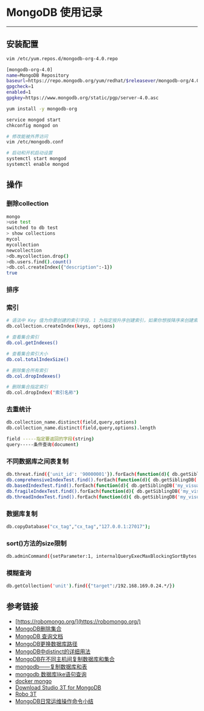 # MongoDB 使用记录
***
## 安装配置
```sh
vim /etc/yum.repos.d/mongodb-org-4.0.repo

[mongodb-org-4.0]
name=MongoDB Repository
baseurl=https://repo.mongodb.org/yum/redhat/$releasever/mongodb-org/4.0/x86_64/
gpgcheck=1
enabled=1
gpgkey=https://www.mongodb.org/static/pgp/server-4.0.asc

yum install -y mongodb-org

service mongod start
chkconfig mongod on

# 修改能被外界访问
vim /etc/mongodb.conf

# 启动和开机启动设置
systemctl start mongod
systemctl enable mongod
```

## 操作
### 删除collection
```sh
mongo
>use test
switched to db test
> show collections
mycol
mycollection
newcollection
>db.mycollection.drop()
>db.users.find().count()
>db.col.createIndex({"description":-1})
true
```

### 排序

### 索引
```sh
# 语法中 Key 值为你要创建的索引字段，1 为指定按升序创建索引，如果你想按降序来创建索引指定为 -1 即可。
db.collection.createIndex(keys, options)

# 查看集合索引
db.col.getIndexes()

# 查看集合索引大小
db.col.totalIndexSize()

# 删除集合所有索引
db.col.dropIndexes()

# 删除集合指定索引
db.col.dropIndex("索引名称")
```

### 去重统计
```sh
db.collection_name.distinct(field,query,options)
db.collection_name.distinct(field,query,options).length

field -----指定要返回的字段(string)
query-----条件查询(document)
```

### 不同数据库之间表复制
```sh
db.threat.find({'unit_id': '90000001'}).forEach(function(d){ db.getSiblingDB('test_center')['threat'].insert(d); });
db.comprehensiveIndexTest.find().forEach(function(d){ db.getSiblingDB('my_visual')['comprehensiveIndex'].insert(d); });
db.basedIndexTest.find().forEach(function(d){ db.getSiblingDB('my_visual')['basedIndex'].insert(d); });
db.fragileIndexTest.find().forEach(function(d){ db.getSiblingDB('my_visual')['fragileIndex'].insert(d); });
db.threadIndexTest.find().forEach(function(d){ db.getSiblingDB('my_visual')['threadIndex'].insert(d); });
```

### 数据库复制
```sh
db.copyDatabase("cx_tag","cx_tag","127.0.0.1:27017");
```

### sort()方法的size限制
```sh
db.adminCommand({setParameter:1, internalQueryExecMaxBlockingSortBytes:335544320})
```

### 模糊查询
```sh
db.getCollection('unit').find({"target":/192.168.169.0.24.*/})
```

## 参考链接
- [https://robomongo.org/](https://robomongo.org/)
- [MongoDB删除集合](https://www.yiibai.com/mongodb/mongodb_drop_collection.html)
- [MongoDB 查询文档](http://www.runoob.com/mongodb/mongodb-query.html)
- [MongoDB更换数据库路径](https://www.jianshu.com/p/c43d7cf49052)
- [MongoDB中distinct的详细用法](https://blog.csdn.net/skh2015java/article/details/55667829)
- [MongoDB在不同主机间复制数据库和集合](https://blog.csdn.net/wulex/article/details/83479516)
- [mongodb——复制数据库和表](https://blog.csdn.net/hh12211221/article/details/78900098)
- [mongodb 数据库like语句查询](https://blog.csdn.net/zhouyan8603/article/details/6825834)
- [docker mongo](https://hub.docker.com/_/mongo)
- [Download Studio 3T for MongoDB](https://studio3t.com/download/)
- [ Robo 3T](https://robomongo.org/download)
- [MongoDB日常运维操作命令小结](https://www.cnblogs.com/kevingrace/p/8184087.html)
